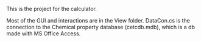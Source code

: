 This is the project for the calculator.

Most of the GUI and interactions are in the View folder.
DataCon.cs is the connection to the Chemical property database (cetcdb.mdb), which is a db made with MS Office Access.
